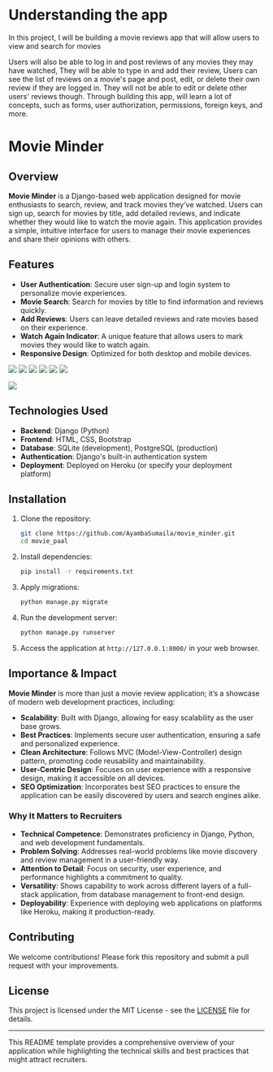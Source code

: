 # Understanding the app 
In this project, I will be building a movie reviews app that will allow users to view and
search for movies

Users will also be able to log in and post reviews of any movies they may have watched, They will be able to type in and add their review, Users can see the list of reviews on a movie's page and post, edit, or delete their own
review if they are logged in. They will not be able to edit or delete other users' reviews
though. Through building this app,  will learn a lot of concepts, such as forms, user
authorization, permissions, foreign keys, and more.





# Movie Minder

## Overview

**Movie Minder** is a Django-based web application designed for movie enthusiasts to search, review, and track movies they’ve watched. Users can sign up, search for movies by title, add detailed reviews, and indicate whether they would like to watch the movie again. This application provides a simple, intuitive interface for users to manage their movie experiences and share their opinions with others.

## Features

- **User Authentication**: Secure user sign-up and login system to personalize movie experiences.
- **Movie Search**: Search for movies by title to find information and reviews quickly.
- **Add Reviews**: Users can leave detailed reviews and rate movies based on their experience.
- **Watch Again Indicator**: A unique feature that allows users to mark movies they would like to watch again.
- **Responsive Design**: Optimized for both desktop and mobile devices.

![](images/screenshot_3.png)
![](images/screenshot.png)
![](images/screenshot_4.png)
![](images/screenshot_5.png)
![](images/screenshot_6.png)
![](images/screenshot_7.png)

![](images/screenshot_2.png)


## Technologies Used

- **Backend**: Django (Python)
- **Frontend**: HTML, CSS, Bootstrap
- **Database**: SQLite (development), PostgreSQL (production)
- **Authentication**: Django's built-in authentication system
- **Deployment**: Deployed on Heroku (or specify your deployment platform)

## Installation

1. Clone the repository:

   ```bash
   git clone https://github.com/AyambaSumaila/movie_minder.git
   cd movie_paal

2. Install dependencies:

   ```bash
   pip install -r requirements.txt
   ```

3. Apply migrations:

   ```bash
   python manage.py migrate
   ```

4. Run the development server:

   ```bash
   python manage.py runserver
   ```

5. Access the application at `http://127.0.0.1:8000/` in your web browser.

## Importance & Impact

**Movie Minder** is more than just a movie review application; it’s a showcase of modern web development practices, including:

- **Scalability**: Built with Django, allowing for easy scalability as the user base grows.
- **Best Practices**: Implements secure user authentication, ensuring a safe and personalized experience.
- **Clean Architecture**: Follows MVC (Model-View-Controller) design pattern, promoting code reusability and maintainability.
- **User-Centric Design**: Focuses on user experience with a responsive design, making it accessible on all devices.
- **SEO Optimization**: Incorporates best SEO practices to ensure the application can be easily discovered by users and search engines alike.

### Why It Matters to Recruiters

- **Technical Competence**: Demonstrates proficiency in Django, Python, and web development fundamentals.
- **Problem Solving**: Addresses real-world problems like movie discovery and review management in a user-friendly way.
- **Attention to Detail**: Focus on security, user experience, and performance highlights a commitment to quality.
- **Versatility**: Shows capability to work across different layers of a full-stack application, from database management to front-end design.
- **Deployability**: Experience with deploying web applications on platforms like Heroku, making it production-ready.

## Contributing

We welcome contributions! Please fork this repository and submit a pull request with your improvements.

## License

This project is licensed under the MIT License - see the [LICENSE](LICENSE) file for details.

---

This README template provides a comprehensive overview of your application while highlighting the technical skills and best practices that might attract recruiters.

